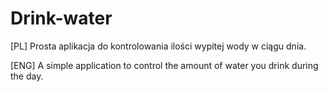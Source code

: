 # Drink-water

[PL]
Prosta aplikacja do kontrolowania ilości wypitej wody w ciągu dnia.

[ENG]
A simple application to control the amount of water you drink during the day.
